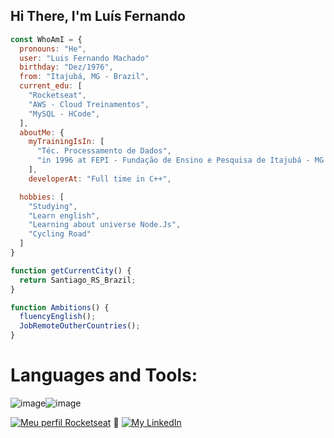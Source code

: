 ## Hi There, I'm Luís Fernando

```js
const WhoAmI = {
  pronouns: "He",
  user: "Luis Fernando Machado"
  birthday: "Dez/1976",
  from: "Itajubá, MG - Brazil",
  current_edu: [
    "Rocketseat",
    "AWS - Cloud Treinamentos", 
    "MySQL - HCode",
  ],
  aboutMe: {
    myTrainingIsIn: [
      "Téc. Processamento de Dados",
      "in 1996 at FEPI - Fundação de Ensino e Pesquisa de Itajubá - MG / Brazil"
    ],
    developerAt: "Full time in C++",

  hobbies: [
    "Studying",
    "Learn english",
    "Learning about universe Node.Js",
    "Cycling Road"
  ]
}

function getCurrentCity() {
  return Santiago_RS_Brazil;
}

function Ambitions() {
  fluencyEnglish();
  JobRemoteOutherCountries();
}
```

# Languages and Tools:
![image](https://user-images.githubusercontent.com/72364037/138800478-c0b20a21-3fd6-46cd-b860-d5ee0f736bfe.png)![image](https://user-images.githubusercontent.com/72364037/138800636-a7886b0a-56c8-4808-af1a-5fcfe36b82c2.png)

[![Meu perfil Rocketseat](https://img.shields.io/badge/Meu%20Perfil-Rocketseat-brightgreen)](https://app.rocketseat.com.br/me/luis-fernando-m-04781)<spacer type="horizontal" width="100" height="100"> 📎 </spacer>[![My LinkedIn](https://img.shields.io/badge/JOB's-LinkedIn-informational)](https://www.linkedin.com/in/luis-fernando-machado-1472aa1b9/)
<!--
**luisfernandomgrs/luisfernandomgrs** is a ✨ _special_ ✨ repository because its `README.md` (this file) appears on your GitHub profile.

Here are some ideas to get you started:

- 🔭 I’m currently working on ...
- 🌱 I’m currently learning ...
- 👯 I’m looking to collaborate on ...
- 🤔 I’m looking for help with ...
- 💬 Ask me about ...
- 📫 How to reach me: ...
- 😄 Pronouns: ...
- ⚡ Fun fact: ...
-->
